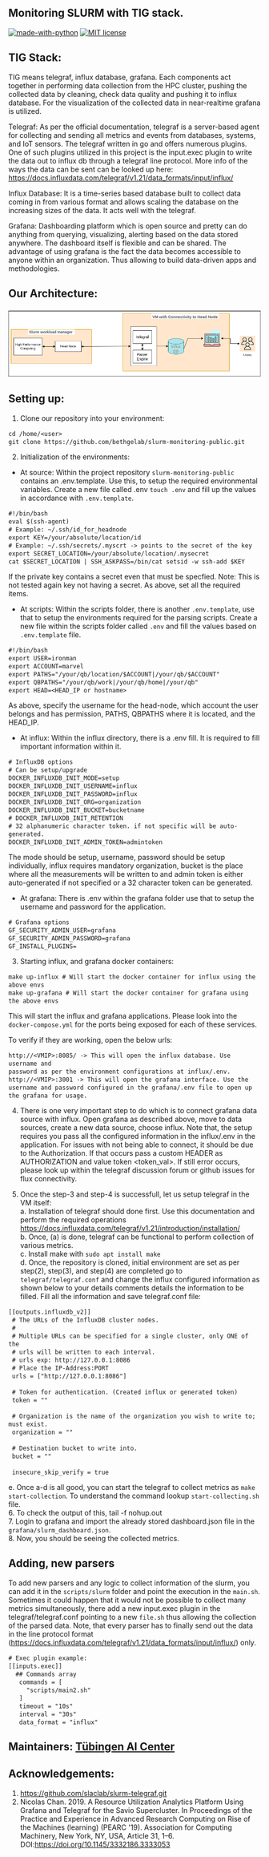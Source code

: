 ## Monitoring SLURM with TIG stack.
[![made-with-python](https://img.shields.io/badge/Made%20with-Python-1f425f.svg)](https://www.python.org/)
[![MIT license](https://img.shields.io/badge/License-MIT-blue.svg)](https://lbesson.mit-license.org/)

## TIG Stack:  
TIG means telegraf, influx database, grafana. Each components act together in performing data collection from the HPC cluster, pushing the collected data by cleaning, check data quality and pushing it to influx database. For the visualization of the collected data in near-realtime grafana is utilized.

Telegraf: As per the official documentation, telegraf is a server-based agent for collecting and sending all metrics and events from databases, systems, and IoT sensors. The telegraf written in go and offers numerous plugins. One of such plugins utilized in this project is the input.exec plugin to write the data out to influx db through a telegraf line protocol. More info of the ways the data can be sent can be looked up here: https://docs.influxdata.com/telegraf/v1.21/data_formats/input/influx/

Influx Database: It is a time-series based database built to collect data coming in from various format and allows scaling the database on the increasing sizes of the data. It acts well with the telegraf.

Grafana: Dashboarding platform which is open source and pretty can do anything from querying, visualizing, alerting based on the data stored anywhere. The dashboard itself is flexible and can be shared. The advantage of using grafana is the fact the data becomes accessible to anyone within an organization. Thus allowing to build data-driven apps and methodologies.

## Our Architecture:  
<img src="docs/tig_arch.png">

## Setting up:  
1. Clone our repository into your environment:  
```
cd /home/<user>
git clone https://github.com/bethgelab/slurm-monitoring-public.git
```
2. Initialization of the environments:  
- At source: Within the project repository `slurm-monitoring-public` contains an .env.template. Use this, to setup the required environmental variables. Create a new file called .env `touch .env` and fill up the values in accordance with `.env.template`.
```
#!/bin/bash
eval $(ssh-agent)
# Example: ~/.ssh/id_for_headnode
export KEY=/your/absolute/location/id
# Example: ~/.ssh/secrets/.myscrt -> points to the secret of the key
export SECRET_LOCATION=/your/absolute/location/.mysecret
cat $SECRET_LOCATION | SSH_ASKPASS=/bin/cat setsid -w ssh-add $KEY
```  
If the private key contains a secret even that must be specfied. Note: This is not tested again key not having a secret. As above, set all the required items.

- At scripts: Within the scripts folder, there is another `.env.template`, use that to setup the environments required for the parsing scripts. Create a new file within the scripts folder called `.env` and fill the values based on `.env.template` file.
```
#!/bin/bash
export USER=ironman
export ACCOUNT=marvel
export PATHS="/your/qb/location/$ACCOUNT|/your/qb/$ACCOUNT"
export QBPATHS="/your/qb/work|/your/qb/home|/your/qb"
export HEAD=<HEAD_IP or hostname>
```
As above, specify the username for the head-node, which account the user belongs and has permission, PATHS, QBPATHS where it is located, and the HEAD_IP.

- At influx: Within the influx directory, there is a .env fill. It is required to fill important information within it.
```
# InfluxDB options
# Can be setup/upgrade
DOCKER_INFLUXDB_INIT_MODE=setup
DOCKER_INFLUXDB_INIT_USERNAME=influx
DOCKER_INFLUXDB_INIT_PASSWORD=influx
DOCKER_INFLUXDB_INIT_ORG=organization
DOCKER_INFLUXDB_INIT_BUCKET=bucketname
# DOCKER_INFLUXDB_INIT_RETENTION
# 32 alphanumeric character token. if not specific will be auto-generated.
DOCKER_INFLUXDB_INIT_ADMIN_TOKEN=admintoken
```
The mode should be setup, username, password should be setup individually, influx requires mandatory organization, bucket is the place where all the measurements will be written to and admin token is either auto-generated if not specified or a 32 character token can be generated.

- At grafana: There is .env within the grafana folder use that to setup the username and password for the application.
```
# Grafana options
GF_SECURITY_ADMIN_USER=grafana
GF_SECURITY_ADMIN_PASSWORD=grafana
GF_INSTALL_PLUGINS=
```
3. Starting influx, and grafana docker containers:  
```
make up-influx # Will start the docker container for influx using the above envs
make up-grafana # Will start the docker container for grafana using the above envs
```
This will start the influx and grafana applications. Please look into the `docker-compose.yml` for the ports being exposed for each of these services.

To verify if they are working, open the below urls:  
```
http://<VMIP>:8085/ -> This will open the influx database. Use username and 
password as per the environment configurations at influx/.env.
http://<VMIP>:3001 -> This will open the grafana interface. Use the username and password configured in the grafana/.env file to open up the grafana for usage.
```
4. There is one very important step to do which is to connect grafana data source with influx. Open grafana as described above, move to data sources, create a new data source, choose influx. Note that, the setup requires you pass all the configured information in the influx/.env in the application. For issues with not being able to connect, it should be due to the Authorization. If that occurs pass a custom HEADER as AUTHORIZATION and value token <token_val>. If still error occurs, please look up within the telegraf discussion forum or github issues for flux connectivity.

5. Once the step-3 and step-4 is successfull, let us setup telegraf in the VM itself:  
  a. Installation of telegraf should done first. Use this documentation and perform the required operations https://docs.influxdata.com/telegraf/v1.21/introduction/installation/  
  b. Once, (a) is done, telegraf can be functional to perform collection of various metrics.  
  c. Install make with `sudo apt install make`  
  d. Once, the repository is cloned, initial environment are set as per step(2), step(3), and step(4) are completed go to `telegraf/telegraf.conf` and change the influx configured information as shown below to your details comments details the information to be filled. Fill all the information and save telegraf.conf file:  
  ```
  [[outputs.influxdb_v2]]
   # The URLs of the InfluxDB cluster nodes.
   #
   # Multiple URLs can be specified for a single cluster, only ONE of the
   # urls will be written to each interval.
   # urls exp: http://127.0.0.1:8086
   # Place the IP-Address:PORT
   urls = ["http://127.0.0.1:8086"]

   # Token for authentication. (Created influx or generated token)
   token = ""
  
   # Organization is the name of the organization you wish to write to; must exist.
   organization = ""
  
   # Destination bucket to write into.
   bucket = ""

   insecure_skip_verify = true
  ```
  e. Once a-d is all good, you can start the telegraf to collect metrics as `make start-collection`. To understand the command lookup `start-collecting.sh` file.  
6. To check the output of this, tail -f nohup.out  
7. Login to grafana and import the already stored dashboard.json file in the `grafana/slurm_dashboard.json`.  
8. Now, you should be seeing the collected metrics.  

## Adding, new parsers
To add new parsers and any logic to collect information of the slurm, you can add it in the `scripts/slurm` folder and point the execution in the `main.sh`. Sometimes it could happen that it would not be possible to collect many metrics simultaneously, there add a new input.exec plugin in the telegraf/telegraf.conf pointing to a new `file.sh` thus allowing the collection of the parsed data. Note, that every parser has to finally send out the data in the line protocol format (https://docs.influxdata.com/telegraf/v1.21/data_formats/input/influx/) only.  

```
# Exec plugin example:
[[inputs.exec]]
  ## Commands array
   commands = [
     "scripts/main2.sh"
   ]
   timeout = "10s"
   interval = "30s"
   data_format = "influx"
```

## Maintainers: [Tübingen AI Center](https://tuebingen.ai/)

## Acknowledgements:  
1. https://github.com/slaclab/slurm-telegraf.git
2. Nicolas Chan. 2019. A Resource Utilization Analytics Platform Using Grafana and Telegraf for the Savio Supercluster. In Proceedings of the Practice and Experience in Advanced Research Computing on Rise of the Machines (learning) (PEARC '19). Association for Computing Machinery, New York, NY, USA, Article 31, 1–6. DOI:https://doi.org/10.1145/3332186.3333053
